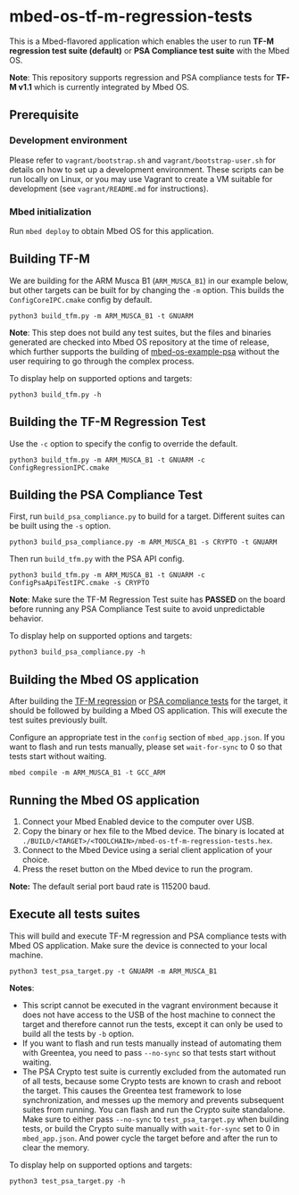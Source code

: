 # mbed-os-tf-m-regression-tests

This is a Mbed-flavored application which enables the user to run
**TF-M regression test suite (default)** or **PSA Compliance test suite**
with the Mbed OS.

**Note**: This repository supports regression and PSA compliance tests for
**TF-M v1.1** which is currently integrated by Mbed OS.

## Prerequisite

### Development environment

Please refer to `vagrant/bootstrap.sh` and `vagrant/bootstrap-user.sh` for
details on how to set up a development environment. These scripts can be run
locally on Linux, or you may use Vagrant to create a VM suitable for
development (see `vagrant/README.md` for instructions).

### Mbed initialization

Run `mbed deploy` to obtain Mbed OS for this application.

## Building TF-M

We are building for the ARM Musca B1 (`ARM_MUSCA_B1`) in our example
below, but other targets can be built for by changing the `-m` option.
This builds the `ConfigCoreIPC.cmake` config by default.

```
python3 build_tfm.py -m ARM_MUSCA_B1 -t GNUARM
```

**Note**: This step does not build any test suites, but the files and binaries
generated are checked into Mbed OS repository at the time of release, which
further supports the building of [mbed-os-example-psa](https://github.com/ARMmbed/mbed-os-example-psa)
without the user requiring to go through the complex process.

To display help on supported options and targets:

```
python3 build_tfm.py -h
```

## Building the TF-M Regression Test

Use the `-c` option to specify the config to override the default.

```
python3 build_tfm.py -m ARM_MUSCA_B1 -t GNUARM -c ConfigRegressionIPC.cmake
```

## Building the PSA Compliance Test

First, run `build_psa_compliance.py` to build for a target. Different suites can
be built using the `-s` option.

```
python3 build_psa_compliance.py -m ARM_MUSCA_B1 -s CRYPTO -t GNUARM
```

Then run `build_tfm.py` with the PSA API config.

```
python3 build_tfm.py -m ARM_MUSCA_B1 -t GNUARM -c ConfigPsaApiTestIPC.cmake -s CRYPTO
```

**Note**: Make sure the TF-M Regression Test suite has **PASSED** on the board before
running any PSA Compliance Test suite to avoid unpredictable behavior.

To display help on supported options and targets:

```
python3 build_psa_compliance.py -h
```

## Building the Mbed OS application

After building the [TF-M regression](#Building-the-TF-M-Regression-Test) or
[PSA compliance tests](#Building-the-PSA-Compliance-Test) for the target, it should be
followed by building a Mbed OS application. This will execute the test suites previously built.

Configure an appropriate test in the `config` section of `mbed_app.json`. If you want to
flash and run tests manually, please set `wait-for-sync` to 0 so that tests start without
waiting.

```
mbed compile -m ARM_MUSCA_B1 -t GCC_ARM
```

## Running the Mbed OS application

1. Connect your Mbed Enabled device to the computer over USB.
1. Copy the binary or hex file to the Mbed device. The binary is located at `./BUILD/<TARGET>/<TOOLCHAIN>/mbed-os-tf-m-regression-tests.hex`.
1. Connect to the Mbed Device using a serial client application of your choice.
1. Press the reset button on the Mbed device to run the program.

**Note:** The default serial port baud rate is 115200 baud.

## Execute all tests suites

This will build and execute TF-M regression and PSA compliance tests with
Mbed OS application. Make sure the device is connected to your local machine.

```
python3 test_psa_target.py -t GNUARM -m ARM_MUSCA_B1
```

**Notes**:
* This script cannot be executed in the vagrant
environment because it does not have access to the USB of the host machine to
connect the target and therefore cannot run the tests, except it can only be
used to build all the tests by `-b` option.
* If you want to flash and run tests manually instead of automating them with Greentea,
you need to pass `--no-sync` so that tests start without waiting.
* The PSA Crypto test suite is currently excluded from the automated run of all
tests, because some Crypto tests are known to crash and reboot the target. This
causes the Greentea test framework to lose synchronization, and messes up the memory
and prevents subsequent suites from running.
You can flash and run the Crypto suite standalone. Make sure to either pass `--no-sync`
to `test_psa_target.py` when building tests, or build the Crypto suite manually with
`wait-for-sync` set to 0 in `mbed_app.json`. And power cycle the target before and after
the run to clear the memory.

To display help on supported options and targets:

```
python3 test_psa_target.py -h
```
